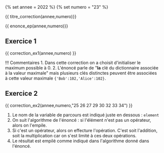 {% set annee = 2022 %}
{% set numero = "23" %}


{{ titre_correction(annee,numero)}}

{{ enonce_ep(annee,numero)}}
 


## Exercice 1

{{ correction_ex1(annee,numero) }}

!!! Commentaires
    1. Dans cette correction on a choisit d'initialiser le maximum possible à 0.
    2. L'énoncé parle de "**la** clé du dictionnaire associée à la valeur maximale" mais plusieurs clés distinctes peuvent être associées à cette valeur maximale `{'Bob':102,'Alice':102}`.

## Exercice 2 
 

{{ correction_ex2(annee,numero,"25 26 27 29 30 32 33 34") }}

1. Le nom de la variable de parcours est indiqué juste en dessous : `element`
2. On suit l'algorithme de l'énoncé : si l'élément n'est pas un opérateur, alors on l'empile.
3. Si c'est un opérateur, alors on effecture l'opération. C'est soit l'addition, soit la multiplication car on s'est limité à ces deux opérations. 
4. Le résultat est empilé comme indiqué dans l'algorithme donné dans l'énoncé.

